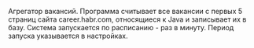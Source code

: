Агрегатор вакансий.
Программа считывает все вакансии c первых 5 страниц сайта career.habr.com, относящиеся к Java и записывает их в базу.
Система запускается по расписанию - раз в минуту.
Период запуска указывается в настройках.